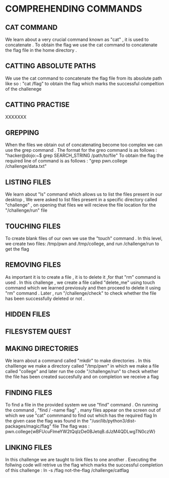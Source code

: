 # COMPREHENDING COMMANDS

## CAT COMMAND 

We learn about a very crucial command known as "cat" , it is used to concatenate  . To obtain the flag we use the cat command to concatenate the flag file in the home directory . 

## CATTING ABSOLUTE PATHS 

We use the cat command to concatenate the flag file from its absolute path like so : "cat /flag" to obtain the flag which marks the successful compeltion of the challenege 

## CATTING PRACTISE 

XXXXXXX

## GREPPING 

When the files we obtain out of concatenating become too complex we can use the grep command . 
The format for the greo command is as follows : "hacker@dojo:~$ grep SEARCH_STRING /path/to/file"
To obtain the flag the required line of command is as follows : "grep pwn.college /challenge/data.txt"

## LISTING FILES 

We learn about "ls" command which allows us to list the files present in our desktop , We were asked to list files present in a specific directory called "challenge" , on opening that files we will recieve the file location for the "/challenge/run" file 

## TOUCHING FILES 

To create blank files of our own we use the "touch" command .  In this level, we create two files: /tmp/pwn and /tmp/college, and run /challenge/run to get the flag 

## REMOVING FILES 

As important it is to create a file , it is to delete it ,for that "rm" command is used . In this challenge , we create a file called
"delete_me" using touch command which we learned previosuly and then proceed to delete it using "rm" command . Later , run "/challenge/check"
to check whether the file has been successfully deleted or not . 

## HIDDEN FILES

## FILESYSTEM QUEST 

## MAKING DIRECTORIES 

We learn about a command called "mkdir" to make directories . In this challlenge we make a directory called "/tmp/pwn" in which we make a file called "college" and later run the code "/challenge/run" to check whether the file has been created succesfully and on completion we receive a flag 

## FINDING FILES

To find a file in the provided system we use "find" command . On running the command , "find / -name flag" , many files appear on the 
screen out of which we use "cat" commmand to find out which has the required flag 
In the given case the flag was found in the "/usr/lib/python3/dist-packages/magic/flag" file 
The flag was : pwn.college{wBFUcuFlmeYW2tQqIzDe0BJetqB.dJzM4QDLwgTN0czW}

## LINKING FILES 

In this challenge we are taught to link files to one another . Executing the follwing code will retrive us the flag which marks the successful completion of this challenge : 
ln -s /flag not-the-flag
/challenge/catflag









